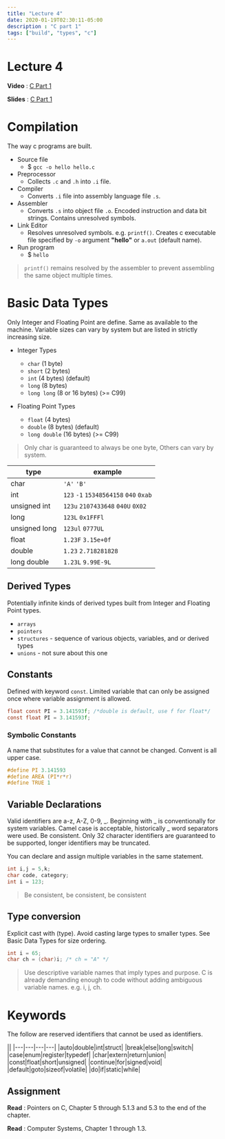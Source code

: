```yaml
---
title: "Lecture 4"
date: 2020-01-19T02:30:11-05:00
description : "C part 1"
tags: ["build", "types", "c"]
---
```


# Lecture 4
**Video** : [C Part 1](https://urldefense.com/v3/__https:/osu.zoom.us/rec/share/Jj2iU3dMQcLFDfLXr4Z51XlWgMRZov_ziixoHpSon7D0rBmNsVZCUF4_iJa_F5_-.X8OlDXjS_OoEfRVW__;!!KGKeukY!isQP2wVmp9bUuofGZ9Mj-jmnROV7FIZejaUehGHaTN3c6IStDzp6oN9lsXQVKElk$)

**Slides** : [C Part 1](https://osu.instructure.com/courses/95904/files/folder/Zoom_Lectures/Class%20slides?preview=28361906)

# Compilation
The way c programs are built.

- Source file
  - $ `gcc -o hello hello.c`
- Preprocessor
  - Collects `.c` and `.h` into `.i` file.
- Compiler
  - Converts `.i` file into assembly language file `.s`.
- Assembler
  - Converts `.s` into object file `.o`. Encoded instruction and data bit strings. Contains unresolved symbols. 
- Link Editor
  - Resolves unresolved symbols. e.g. `printf()`. Creates c executable file specified by `-o` argument **"hello"** or `a.out` (default name).
- Run program
  - $ `hello`

> `printf()` remains resolved by the assembler to prevent assembling the same object multiple times.

# Basic Data Types
Only Integer and Floating Point are define. Same as available to the machine. Variable sizes can vary by system but are listed in strictly increasing size.

- Integer Types
  - `char` (1 byte)
  - `short` (2 bytes)
  - `int` (4 bytes) (default)
  - `long` (8 bytes)
  - `long long` (8 or 16 bytes) (>= C99)

- Floating Point Types
  - `float` (4 bytes)
  - `double` (8 bytes) (default)
  - `long double` (16 bytes) (>= C99)

> Only char is guaranteed to always be one byte, Others can vary by system.

|type|example|
|---|---|
|char|`'A'` `'B'`|
|int|`123` `-1` `15348564158` `040` `0xab`|
|unsigned int|`123u` `2107433648` `040U` `0X02`|
|long|`123L` `0x1FFFl`|
|unsigned long|`123ul` `0777UL`|
|float|`1.23F` `3.15e+0f`|
|double|`1.23` `2.718281828`|
|long double|`1.23L` `9.99E-9L`|

## Derived Types
Potentially infinite kinds of derived types built from Integer and Floating Point types.

- `arrays`
- `pointers`
- `structures` - sequence of various objects, variables, and or derived types 
- `unions` - not sure about this one

## Constants
Defined with keyword `const`. Limited variable that can only be assigned once where variable assignment is allowed.


``` c
float const PI = 3.141593f; /*double is default, use f for float*/
const float PI = 3.141593f;
```

### Symbolic Constants
A name that substitutes for a value that cannot be changed. Convent is all upper case.

``` c
#define PI 3.141593
#define AREA (PI*r*r)
#define TRUE 1
```

## Variable Declarations
Valid identifiers are a-z, A-Z, 0-9, _. Beginning with _ is conventionally for system variables. Camel case is acceptable, historically _ word separators were used. Be consistent. Only 32 character identifiers are guaranteed to be supported, longer identifiers may be truncated.

You can declare and assign multiple variables in the same statement.
``` c
int i,j = 5,k;
char code, category;
int i = 123;
```

> Be consistent, be consistent, be consistent

## Type conversion
Explicit cast with (type). Avoid casting large types to smaller types. See Basic Data Types for size ordering.

``` c
int i = 65;
char ch = (char)i; /* ch = "A" */
```

> Use descriptive variable names that imply types and purpose. C is already demanding enough to code without adding ambiguous variable names. e.g. i, j, ch.

# Keywords
The follow are reserved identifiers that cannot be used as identifiers.

||
|---|---|---|---|
|auto|double|int|struct|
|break|else|long|switch|
|case|enum|register|typedef|
|char|extern|return|union|
|const|float|short|unsigned|
|continue|for|signed|void|
|default|goto|sizeof|volatile|
|do|if|static|while|

## Assignment
**Read** : Pointers on C, Chapter 5 through 5.1.3 and 5.3 to the end of the chapter.

**Read** : Computer Systems, Chapter 1 through 1.3.